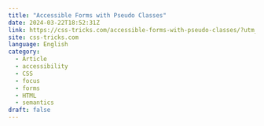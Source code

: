 ```yaml
---
title: "Accessible Forms with Pseudo Classes"
date: 2024-03-22T18:52:31Z
link: https://css-tricks.com/accessible-forms-with-pseudo-classes/?utm_medium=RSS&utm_source=news.12bit.vn
site: css-tricks.com
language: English
category:
  - Article
  - accessibility
  - CSS
  - focus
  - forms
  - HTML
  - semantics
draft: false
---
```

